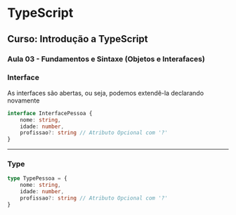 # TypeScript

## Curso: Introdução a TypeScript

### Aula 03 - Fundamentos e Sintaxe (Objetos e Interafaces)

### Interface
As interfaces são abertas, ou seja, podemos extendê-la declarando novamente

```ts
interface InterfacePessoa {
    nome: string,
    idade: number,
    profissao?: string // Atributo Opcional com '?'
}
```

---

### Type
```ts
type TypePessoa = {
    nome: string,
    idade: number,
    profissao?: string // Atributo Opcional com '?'
}
```